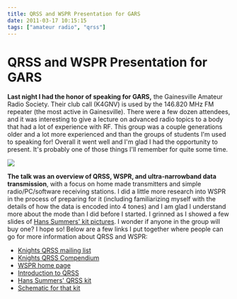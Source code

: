 ```yaml
---
title: QRSS and WSPR Presentation for GARS
date: 2011-03-17 10:15:15
tags: ["amateur radio", "qrss"]
---
```


# QRSS and WSPR Presentation for GARS

__Last night I had the honor of speaking for GARS,__ the Gainesville Amateur Radio Society. Their club call (K4GNV) is used by the 146.820 MHz FM repeater (the most active in Gainesville).  There were a few dozen attendees, and it was interesting to give a lecture on advanced radio topics to a body that had a lot of experience with RF. This group was a couple generations older and a lot more experienced and than the groups of students I'm used to speaking for! Overall it went well and I'm glad I had the opportunity to present. It's probably one of those things I'll remember for quite some time.

<dev class="center border">

[![](https://swharden.com/static/2011/03/17/qrss_presentation_GARS_thumb.jpg)](https://swharden.com/static/2011/03/17/qrss_presentation_GARS.jpg)

</dev>

__The talk was an overview of QRSS, WSPR, and ultra-narrowband data transmission__, with a focus on home made transmitters and simple radio/PC/software receiving stations. I did a little more research into WSPR in the process of preparing for it (including familiarizing myself with the details of how the data is encoded into 4 tones) and I am glad I understand more about the mode than I did before I started. I grinned as I showed a few slides of [Hans Summers' kit pictures](http://www.hanssummers.com/qrsskit). I wonder if anyone in the group will buy one? I hope so! Below are a few links I put together where people can go for more information about QRSS and WSPR:

* [Knights QRSS mailing list](http://cnts.be/mailman/listinfo/knightsqrss_cnts.be)
* [Knights QRSS Compendium](http://digilander.libero.it/i2ndt/grabber/grabber-compendium.htm)
* [WSPR home page](http://wsprnet.org/)
* [Introduction to QRSS](http://www.ussc.com/~turner/qrss1.html)
* [Hans Summers' QRSS kit](http://www.hanssummers.com/qrsskit)
* [Schematic for that kit](http://www.hanssummers.com/images/stories/qrsskit/1/circuit.jpg)